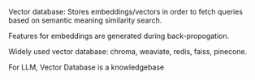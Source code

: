 Vector database: Stores embeddings/vectors in order to fetch queries based on semantic meaning  similarity search.

Features for embeddings are generated during back-propogation.

Widely used vector database: chroma, weaviate, redis, faiss, pinecone.

For LLM, Vector Database is a knowledgebase
